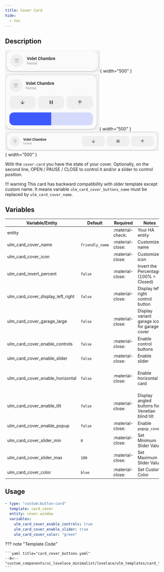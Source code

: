 ```yaml
---
title: Cover Card
hide:
  - toc
---
```

<!-- markdownlint-disable MD046 -->

## Description

![example-image](../../assets/img/ulm_cards/card_cover.png){ width="500" }
![example-image](../../assets/img/ulm_cards/card_cover_controls.png){ width="500" }
![example-image](../../assets/img/ulm_cards/card_cover_horizontal.png){ width="500" }

With the `cover-card` you have the state of your cover. Optionally, on the second line, OPEN / PAUSE / CLOSE to control it and/or a slider to control position.

!!! warning
    This card has backward compatibility with older template except custom name. It means variable `ulm_card_cover_buttons_name` must be replaced by `ulm_card_cover_name`.

## Variables

| Variable/Entity                        | Default         | Required         | Notes                                  | Requirement |
|----------------------------------------|-----------------|------------------|----------------------------------------|-------------|
| entity                                 |                 | :material-check: | Your HA entity                         |             |
| ulm_card_cover_name                    | `friendly_name` | :material-close: | Customize name                         |             |
| ulm_card_cover_icon                   |  | :material-close: | Customize icon                         |             |
| ulm_card_invert_percent                | `false`         | :material-close: | Invert the Percentage (100% = Closed)  |             |
| ulm_card_cover_display_left_right      | `false`         | :material-close: | Display left right control button      |             |
| ulm_card_cover_garage_large            | `false`         | :material-close: | Display variant garage icon for garage cover  | Only if `device_class = 'garage`     |
| ulm_card_cover_enable_controls         | `false`         | :material-close: | Enable control buttons                 |             |
| ulm_card_cover_enable_slider           | `false`         | :material-close: | Enable slider                          |             |
| ulm_card_cover_enable_horizontal       | `false`         | :material-close: | Enable horizontal card                 | Need `ulm_card_cover_enable_controls: true` or `ulm_card_cover_enable_slider: true` |
| ulm_card_cover_enable_tilt             | `false`         | :material-close: | Display angled buttons for Venetian blind tilt  |             |
| ulm_card_cover_enable_popup            | `false`         | :material-close: | Enable `popup_cover`                   |             |
| ulm_card_cover_slider_min            | `0`         | :material-close: | Set Minimum Slider Value                   |             |
| ulm_card_cover_slider_max            | `100`         | :material-close: | Set Maximum Slider Value                   |             |
| ulm_card_cover_color            | `blue`         | :material-close: | Set Custom Color                   |             |

## Usage

```yaml
- type: "custom:button-card"
  template: card_cover
  entity: cover.window
  variables:
    ulm_card_cover_enable_controls: true
    ulm_card_cover_enable_slider: true
    ulm_card_cover_color: "green"
```

??? note "Template Code"

    ```yaml title="card_cover_buttons.yaml"
    --8<-- "custom_components/ui_lovelace_minimalist/lovelace/ulm_templates/card_templates/cards/card_cover.yaml"
    ```
